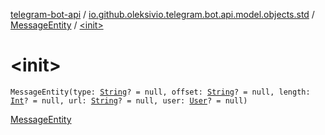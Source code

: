 [telegram-bot-api](../../index.md) / [io.github.oleksivio.telegram.bot.api.model.objects.std](../index.md) / [MessageEntity](index.md) / [&lt;init&gt;](./-init-.md)

# &lt;init&gt;

`MessageEntity(type: `[`String`](https://kotlinlang.org/api/latest/jvm/stdlib/kotlin/-string/index.html)`? = null, offset: `[`String`](https://kotlinlang.org/api/latest/jvm/stdlib/kotlin/-string/index.html)`? = null, length: `[`Int`](https://kotlinlang.org/api/latest/jvm/stdlib/kotlin/-int/index.html)`? = null, url: `[`String`](https://kotlinlang.org/api/latest/jvm/stdlib/kotlin/-string/index.html)`? = null, user: `[`User`](../-user/index.md)`? = null)`

[MessageEntity](https://core.telegram.org/bots/api/#messageentity)

